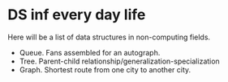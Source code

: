 # DS inf every day life

Here will be a list of data structures in non-computing fields.


- Queue. Fans assembled for an autograph.
- Tree. Parent-child relationship/generalization-specialization
- Graph. Shortest route from one city to another city.